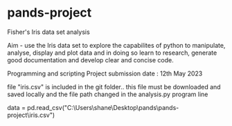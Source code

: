 # pands-project
Fisher's Iris data set analysis 

Aim - use the Iris data set to explore the capabilites of python to manipulate, analyse, display and plot data and in doing so learn to research, generate good documentation and develop clear and concise code.   

Programming and scripting Project 
submission date : 12th May 2023 


file "iris.csv" is included in the git folder.. this file must be downloaded and saved locally and the file path changed in the analysis.py program line 

data = pd.read_csv("C:\\Users\\shane\\Desktop\\pands\\pands-project\\iris.csv")




